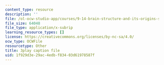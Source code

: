 ```yaml
---
content_type: resource
description: ''
file: /ol-ocw-studio-app/courses/9-14-brain-structure-and-its-origins-spring-2014/1f929d3e29ac4edbf83403d61978587f_555118.srt
file_size: 64048
file_type: application/x-subrip
learning_resource_types: []
license: https://creativecommons.org/licenses/by-nc-sa/4.0/
ocw_type: OCWFile
resourcetype: Other
title: 3play caption file
uid: 1f929d3e-29ac-4edb-f834-03d61978587f
---
```

